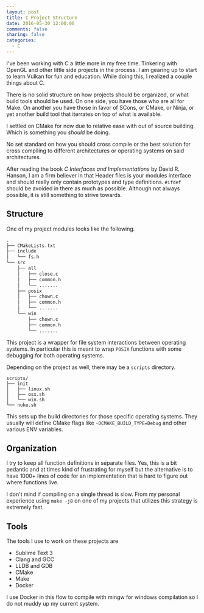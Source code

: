 ```yaml
---
layout: post
title: C Project Structure
date: 2016-05-30 12:00:00
comments: false
sharing: false
categories:
  - C
---
```


I've been working with C a little more in my free time. Tinkering with OpenGL
and other little side projects in the process. I am gearing up to start to learn
Vulkan for fun and education. While doing this, I realized a couple things about
C.

There is no solid structure on how projects should be organized, or what build
tools should be used. On one side, you have those who are all for Make. On
another you have those in favor of SCons, or CMake, or Ninja, or yet another
build tool that iterrates on top of what is available.

I settled on CMake for now due to relative ease with out of source building.
Which is something you _should_ be doing.

No set standard on how you should cross compile or the best solution for cross
compiling to different architectures or operating systems on said architectures.

After reading the book _C Interfaces and Implementations_ by David R. Hanson, I
am a firm believer in that Header files is your modules interface and should
really only contain prototypes and type definitions. `#ifdef` should be avoided
in there as much as possible. Although not always possible, it is still
something to strive towards.

## Structure

One of my project modules looks like the following.

```txt
.
├── CMakeLists.txt
├── include
│   └── fs.h
└── src
    ├── all
    │   ├── close.c
    │   ├── common.h
    │   └── .......
    ├── posix
    │   ├── chown.c
    │   ├── common.h
    │   └── .......
    └── win
        ├── chown.c
        ├── common.h
        └── .......
```

This project is a wrapper for file system interactions between operating
systems. In particular this is meant to wrap `POSIX` functions with some
debugging for both operating systems.

Depending on the project as well, there may be a `scripts` directory.

```
scripts/
├── init
│   ├── linux.sh
│   ├── osx.sh
│   └── win.sh
└── nuke.sh
```

This sets up the build directories for those specific operating systems. They
usually will define CMake flags like `-DCMAKE_BUILD_TYPE=Debug` and other
various ENV variables.

## Organization

I try to keep all function definitions in separate files. Yes, this is a bit
pedantic and at times kind of frustrating for myself but the alternative is to
have 1000+ lines of code for an implementation that is hard to figure out where
functions live.

I don't mind if compiling on a single thread is slow. From my personal
experience using `make -j8` on one of my projects that utilizes this strategy is
extremely fast.

## Tools

The tools I use to work on these projects are

  * Sublime Text 3
  * Clang and GCC
  * LLDB and GDB
  * CMake
  * Make
  * Docker

I use Docker in this flow to compile with mingw for windows compilation so I do
not muddy up my current system.
